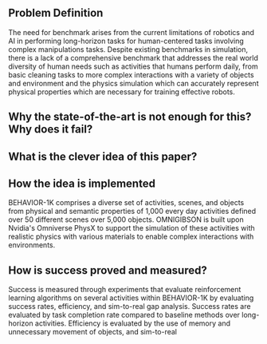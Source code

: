 ## Problem Definition
The need for benchmark arises from the current limitations of robotics and AI in performing long-horizon tasks for human-centered tasks involving complex manipulations tasks. Despite existing benchmarks in simulation, there is a lack of a comprehensive benchmark that addresses the real world diversity of human needs such as activities that humans perform daily, from basic cleaning tasks to more complex interactions with a variety of objects and environment and the physics simulation which can accurately represent physical properties which are necessary for training effective robots.

## Why the state-of-the-art is not enough for this? Why does it fail?

## What is the clever idea of this paper?

## How the idea is implemented
BEHAVIOR-1K comprises a diverse set of activities, scenes, and objects from physical and semantic properties of 1,000 every day activities defined over 50 different scenes over 5,000 objects.  OMNIGIBSON is built upon Nvidia's Omniverse PhysX to support the simulation of these activities with realistic physics with various materials to enable complex interactions with environments.

##  How is success proved and measured?
Success is measured through experiments that evaluate reinforcement learning algorithms on several activities within BEHAVIOR-1K by evaluating success rates, efficiency, and sim-to-real gap analysis. Success rates are evaluated by task completion rate compared to baseline methods over long-horizon activities. Efficiency is evaluated by the use of memory and unnecessary movement of objects, and sim-to-real